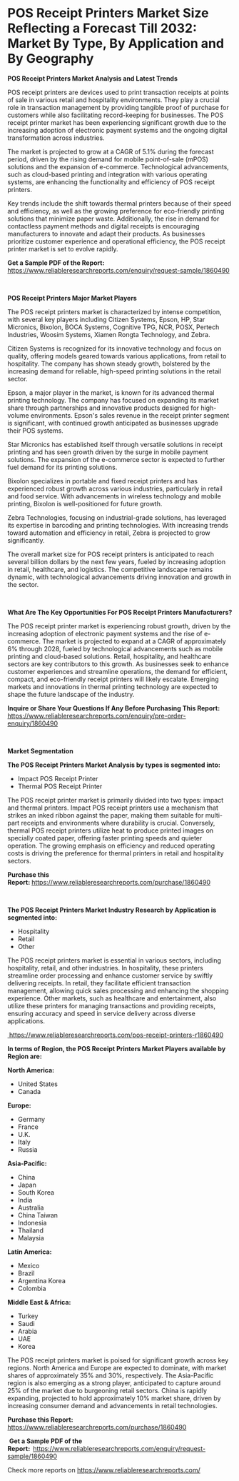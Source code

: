 <p><h1>POS Receipt Printers Market Size Reflecting a Forecast Till 2032: Market By Type, By Application and By Geography</h1></p><p><strong>POS Receipt Printers Market Analysis and Latest Trends</strong></p>
<p><p>POS receipt printers are devices used to print transaction receipts at points of sale in various retail and hospitality environments. They play a crucial role in transaction management by providing tangible proof of purchase for customers while also facilitating record-keeping for businesses. The POS receipt printer market has been experiencing significant growth due to the increasing adoption of electronic payment systems and the ongoing digital transformation across industries.</p><p>The market is projected to grow at a CAGR of 5.1% during the forecast period, driven by the rising demand for mobile point-of-sale (mPOS) solutions and the expansion of e-commerce. Technological advancements, such as cloud-based printing and integration with various operating systems, are enhancing the functionality and efficiency of POS receipt printers. </p><p>Key trends include the shift towards thermal printers because of their speed and efficiency, as well as the growing preference for eco-friendly printing solutions that minimize paper waste. Additionally, the rise in demand for contactless payment methods and digital receipts is encouraging manufacturers to innovate and adapt their products. As businesses prioritize customer experience and operational efficiency, the POS receipt printer market is set to evolve rapidly.</p></p>
<p><strong>Get a Sample PDF of the Report:&nbsp;</strong> <a href="https://www.reliableresearchreports.com/enquiry/request-sample/1860490?utm_campaign=3265&utm_medium=2&utm_source=Github&utm_content=ia&utm_term=11042025&utm_id=pos-receipt-printers">https://www.reliableresearchreports.com/enquiry/request-sample/1860490</a></p>
<p>&nbsp;</p>
<p><strong>POS Receipt Printers Major Market Players</strong></p>
<p><p>The POS receipt printers market is characterized by intense competition, with several key players including Citizen Systems, Epson, HP, Star Micronics, Bixolon, BOCA Systems, Cognitive TPG, NCR, POSX, Pertech Industries, Woosim Systems, Xiamen Rongta Technology, and Zebra. </p><p>Citizen Systems is recognized for its innovative technology and focus on quality, offering models geared towards various applications, from retail to hospitality. The company has shown steady growth, bolstered by the increasing demand for reliable, high-speed printing solutions in the retail sector. </p><p>Epson, a major player in the market, is known for its advanced thermal printing technology. The company has focused on expanding its market share through partnerships and innovative products designed for high-volume environments. Epson's sales revenue in the receipt printer segment is significant, with continued growth anticipated as businesses upgrade their POS systems.</p><p>Star Micronics has established itself through versatile solutions in receipt printing and has seen growth driven by the surge in mobile payment solutions. The expansion of the e-commerce sector is expected to further fuel demand for its printing solutions.</p><p>Bixolon specializes in portable and fixed receipt printers and has experienced robust growth across various industries, particularly in retail and food service. With advancements in wireless technology and mobile printing, Bixolon is well-positioned for future growth.</p><p>Zebra Technologies, focusing on industrial-grade solutions, has leveraged its expertise in barcoding and printing technologies. With increasing trends toward automation and efficiency in retail, Zebra is projected to grow significantly.</p><p>The overall market size for POS receipt printers is anticipated to reach several billion dollars by the next few years, fueled by increasing adoption in retail, healthcare, and logistics. The competitive landscape remains dynamic, with technological advancements driving innovation and growth in the sector.</p></p>
<p>&nbsp;</p>
<p><strong>What Are The Key Opportunities For POS Receipt Printers Manufacturers?</strong></p>
<p><p>The POS receipt printer market is experiencing robust growth, driven by the increasing adoption of electronic payment systems and the rise of e-commerce. The market is projected to expand at a CAGR of approximately 6% through 2028, fueled by technological advancements such as mobile printing and cloud-based solutions. Retail, hospitality, and healthcare sectors are key contributors to this growth. As businesses seek to enhance customer experiences and streamline operations, the demand for efficient, compact, and eco-friendly receipt printers will likely escalate. Emerging markets and innovations in thermal printing technology are expected to shape the future landscape of the industry.</p></p>
<p><strong>Inquire or Share Your Questions If Any Before Purchasing This Report:</strong> <a href="https://www.reliableresearchreports.com/enquiry/pre-order-enquiry/1860490?utm_campaign=3265&utm_medium=2&utm_source=Github&utm_content=ia&utm_term=11042025&utm_id=pos-receipt-printers">https://www.reliableresearchreports.com/enquiry/pre-order-enquiry/1860490</a></p>
<p>&nbsp;</p>
<p><strong>Market Segmentation</strong></p>
<p><strong>The POS Receipt Printers Market Analysis by types is segmented into:</strong></p>
<p><ul><li>Impact POS Receipt Printer</li><li>Thermal POS Receipt Printer</li></ul></p>
<p><p>The POS receipt printer market is primarily divided into two types: impact and thermal printers. Impact POS receipt printers use a mechanism that strikes an inked ribbon against the paper, making them suitable for multi-part receipts and environments where durability is crucial. Conversely, thermal POS receipt printers utilize heat to produce printed images on specially coated paper, offering faster printing speeds and quieter operation. The growing emphasis on efficiency and reduced operating costs is driving the preference for thermal printers in retail and hospitality sectors.</p></p>
<p><strong>Purchase this Report:&nbsp;</strong><a href="https://www.reliableresearchreports.com/purchase/1860490?utm_campaign=3265&utm_medium=2&utm_source=Github&utm_content=ia&utm_term=11042025&utm_id=pos-receipt-printers">https://www.reliableresearchreports.com/purchase/1860490</a></p>
<p>&nbsp;</p>
<p><strong>The POS Receipt Printers Market Industry Research by Application is segmented into:</strong></p>
<p><ul><li>Hospitality</li><li>Retail</li><li>Other</li></ul></p>
<p><p>The POS receipt printers market is essential in various sectors, including hospitality, retail, and other industries. In hospitality, these printers streamline order processing and enhance customer service by swiftly delivering receipts. In retail, they facilitate efficient transaction management, allowing quick sales processing and enhancing the shopping experience. Other markets, such as healthcare and entertainment, also utilize these printers for managing transactions and providing receipts, ensuring accuracy and speed in service delivery across diverse applications.</p></p>
<p><a href="https://www.reliableresearchreports.com/pos-receipt-printers-r1860490?utm_campaign=3265&utm_medium=2&utm_source=Github&utm_content=ia&utm_term=11042025&utm_id=pos-receipt-printers">&nbsp;https://www.reliableresearchreports.com/pos-receipt-printers-r1860490</a></p>
<p><strong>In terms of Region, the POS Receipt Printers Market Players available by Region are:</strong></p>
<p>
    <p> <strong> North America: </strong>
        <ul>
            <li>United States</li>
            <li>Canada</li>
        </ul>
        </p> 
    <p> <strong> Europe: </strong>
        <ul>
            <li>Germany</li>
            <li>France</li>
            <li>U.K.</li>
            <li>Italy</li>
            <li>Russia</li>
        </ul>
        </p> 
    <p> <strong> Asia-Pacific: </strong>
        <ul>
            <li>China</li>
            <li>Japan</li>
            <li>South Korea</li>
            <li>India</li>
            <li>Australia</li>
            <li>China Taiwan</li>
            <li>Indonesia</li>
            <li>Thailand</li>
            <li>Malaysia</li>
        </ul>
        </p> 
    <p> <strong> Latin America: </strong>
        <ul>
            <li>Mexico</li>
            <li>Brazil</li>
            <li>Argentina Korea</li>
            <li>Colombia</li>
        </ul>
        </p> 
    <p> <strong> Middle East & Africa: </strong>
        <ul>
            <li>Turkey</li>
            <li>Saudi</li>
            <li>Arabia</li>
            <li>UAE</li>
            <li>Korea</li>
        </ul>
    </p>
    </p>
<p><p>The POS receipt printers market is poised for significant growth across key regions. North America and Europe are expected to dominate, with market shares of approximately 35% and 30%, respectively. The Asia-Pacific region is also emerging as a strong player, anticipated to capture around 25% of the market due to burgeoning retail sectors. China is rapidly expanding, projected to hold approximately 10% market share, driven by increasing consumer demand and advancements in retail technologies.</p></p>
<p><strong>Purchase this Report: </strong><a href="https://www.reliableresearchreports.com/purchase/1860490?utm_campaign=3265&utm_medium=2&utm_source=Github&utm_content=ia&utm_term=11042025&utm_id=pos-receipt-printers">https://www.reliableresearchreports.com/purchase/1860490</a></p>
<p>&nbsp;<strong>Get a Sample PDF of the Report:&nbsp;&nbsp;</strong><a href="https://www.reliableresearchreports.com/enquiry/request-sample/1860490?utm_campaign=3265&utm_medium=2&utm_source=Github&utm_content=ia&utm_term=11042025&utm_id=pos-receipt-printers">https://www.reliableresearchreports.com/enquiry/request-sample/1860490</a></p>
<p><strong></strong></p>
<p>Check more reports on <a href="https://www.reliableresearchreports.com/?utm_campaign=3265&utm_medium=2&utm_source=Github&utm_content=ia&utm_term=11042025&utm_id=pos-receipt-printers">https://www.reliableresearchreports.com/</a></p>